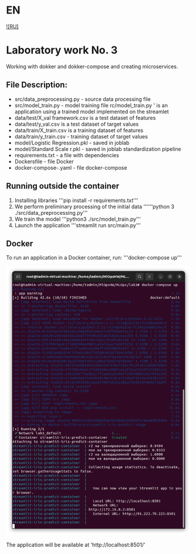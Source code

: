 # EN
[![RU]](./README.ru.md)

# Laboratory work No. 3

Working with dokker and dokker-compose and creating microservices.

## File Description:
* src/data_preprocessing.py - source data processing file
* src/model_train.py - model training file rc/model_train.py ' is an application using a trained model implemented on the streamlet
* data/test/X_val framework.csv is a test dataset of features
* data/test/y_val.csv is a test dataset of target values
* data/train/X_train.csv is a training dataset of features
* data/train/y_train.csv - training dataset of target values
* model/Logistic Regression.pkl - saved in joblab
* model/Standard Scale r.pkl - saved in joblab standardization pipeline
* requirements.txt - a file with dependencies
* Dockersfile - file Docker
* docker-compose-.yaml - file docker-compose

## Running outside the container

1. Installing libraries
'''pip install -r requirements.txt'''
2. We perform preliminary processing of the initial data
''''''python 3 ./src/data_preprocessing.py'''
3. We train the model
'''python3 ./src/model_train.py'''
4. Launch the application
'''streamlit run src/main.py'''

## Docker

To run an application in a Docker container, run:
'''docker-compose up'''

![alt text](image.png)

The application will be available at
'http://localhost:8501/'
